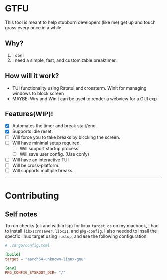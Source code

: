 # GTFU 

This tool is meant to help stubborn developers (like me) get up and touch grass every once in a while.

## Why?

1. I can!
2. I need a simple, fast, and customizable breaktimer.

## How will it work?

- TUI functionality using Ratatui and crossterm. Winit for managing windows to block screen
- MAYBE: Wry and Winit can be used to render a webview for a GUI exp

## Features(WIP)!

- [X] Automates the timer and break start/end.
- [X] Supports idle reset.
- [ ] Will force you to take breaks by blocking the screen.
- [ ] Will have minimal setup required.
     - [ ] Will support startup process.
     - [ ] Will save user config. (Use confy)
-  [ ] Will have an interactive TUI
-  [ ] Will be cross-platform.
-  [ ] Will supports multiple breaks.

---

# Contributing

## Self notes
To run checks (cli and within lsp) for linux `target_os` on my macbook, I had to install `libxscrnsaver`, `libx11`, and `pkg-config`. I also needed to insall the specfic linux target using `rustup`, and use the following configuration: 

``` toml
# .cargo/config.toml

[build]
target = "aarch64-unknown-linux-gnu"

[env]
PKG_CONFIG_SYSROOT_DIR= "/"

```

